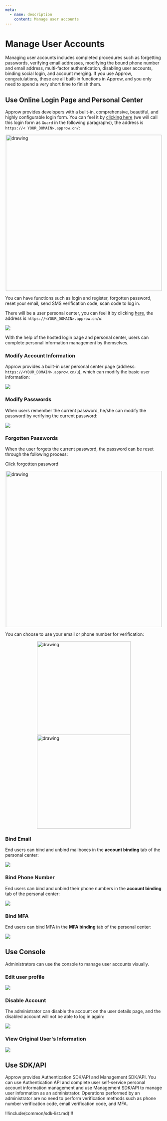 ```yaml
---
meta:
  - name: description
    content: Manage user accounts
---
```


# Manage User Accounts

Managing user accounts includes completed procedures such as forgetting passwords, verifying email addresses, modifying the bound phone number and email address, multi-factor authentication, disabling user accounts, binding social login, and account merging. If you use Approw, congratulations, these are all built-in functions in Approw, and you only need to spend a very short time to finish them.

## Use Online Login Page and Personal Center

Approw provides developers with a built-in, comprehensive, beautiful, and highly configurable login form. You can feel it by [clicking here](https://sample-sso.authing.cn/) (we will call this login form as `Guard` in the following paragraphs), the address is `https://< YOUR_DOMAIN>.approw.cn/`:

<img src="https://cdn.authing.cn/blog/20201019174920.png" alt="drawing" height="500" style="display:block;margin: 0 auto;"/>

You can have functions such as login and register, forgotten password, reset your email, send SMS verification code, scan code to log in. 

There will be a user personal center, you can feel it by clicking [here](https://sample-sso.authing.cn/u), the address is `https://<YOUR_DOMAIN>.approw.cn/u`:

![](https://cdn.authing.cn/blog/20201019175127.png)

With the help of the hosted login page and personal center, users can complete personal information management by themselves.

### Modify Account Information

Approw provides a built-in user personal center page (address: `https://<YOUR_DOMAIN>.approw.cn/u`), which can modify the basic user information:

![](https://cdn.authing.cn/blog/20201019175127.png)

### Modify Passwords

When users remember the current password, he/she can modify the password by verifying the current password:

![](https://cdn.authing.cn/blog/20201019181257.png)

### Forgotten Passwords

When the user forgets the current password, the password can be reset through the following process:

Click forgottten password

<img src="https://cdn.authing.cn/blog/20201019181634.png" alt="drawing" height="500" style="display:block;margin: 0 auto;"/>

You can choose to use your email or phone number for verification:

<img src="https://cdn.authing.cn/blog/20201019193540.png" alt="drawing" height="300" style="display:block;margin: 0 auto;"/>

<img src="https://cdn.authing.cn/blog/20201019193845.png" alt="drawing" height="300" style="display:block;margin: 0 auto;"/>

### Bind Email

End users can bind and unbind mailboxes in the **account binding** tab of the personal center:

![](https://cdn.authing.cn/blog/20201019200112.png)

### Bind Phone Number

End users can bind and unbind their phone numbers in the **account binding** tab of the personal center:

![](https://cdn.authing.cn/blog/20201019200112.png)

### Bind MFA

End users can bind MFA in the **MFA binding** tab of the personal center:

![](https://cdn.authing.cn/blog/20201019200549.png)

## Use Console 

Administrators can use the console to manage user accounts visually.

### Edit user profile

![](./images/Xnip2021-02-26_11-53-07.png)

### Disable Account

The administrator can disable the account on the user details page, and the disabled account will not be able to log in again:

![](https://cdn.authing.cn/blog/20201019200707.png)

### View Original User's Information

![](./images/Xnip2021-02-26_11-53-56.png)

## Use SDK/API

Approw provides Authentication SDK/API and Management SDK/API. You can use Authentication API and complete user self-service personal account information management and use Management SDK/API to manage user information as an administrator. Operations performed by an administrator are no need to perform verification methods such as phone number verification code, email verification code, and MFA.

!!!include(common/sdk-list.md)!!!
